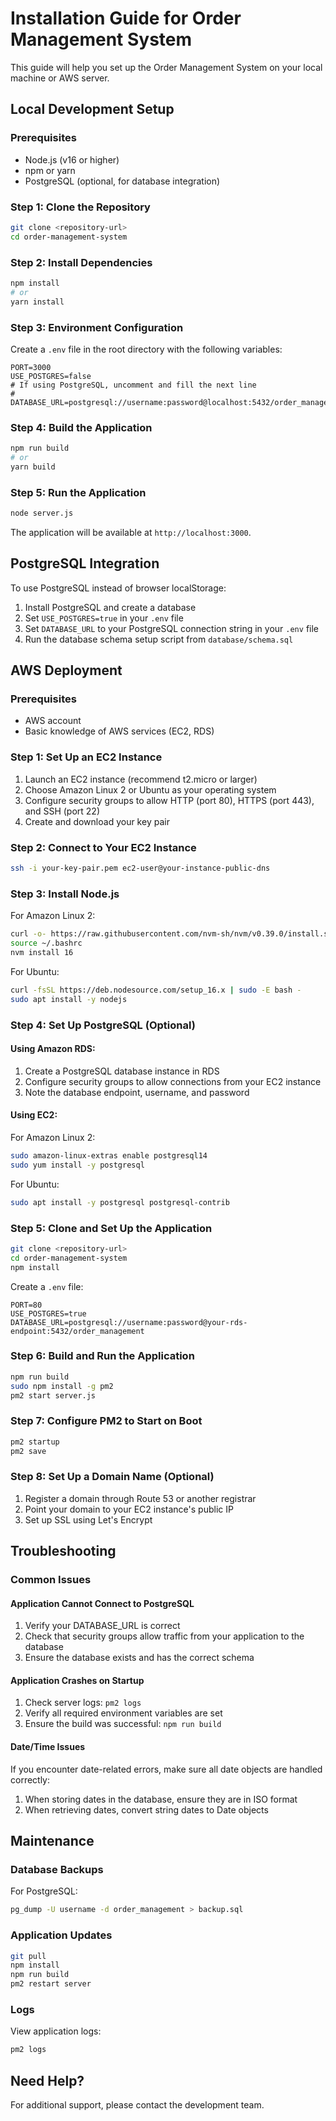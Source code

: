 
# Installation Guide for Order Management System

This guide will help you set up the Order Management System on your local machine or AWS server.

## Local Development Setup

### Prerequisites

- Node.js (v16 or higher)
- npm or yarn
- PostgreSQL (optional, for database integration)

### Step 1: Clone the Repository

```bash
git clone <repository-url>
cd order-management-system
```

### Step 2: Install Dependencies

```bash
npm install
# or
yarn install
```

### Step 3: Environment Configuration

Create a `.env` file in the root directory with the following variables:

```
PORT=3000
USE_POSTGRES=false
# If using PostgreSQL, uncomment and fill the next line
# DATABASE_URL=postgresql://username:password@localhost:5432/order_management
```

### Step 4: Build the Application

```bash
npm run build
# or
yarn build
```

### Step 5: Run the Application

```bash
node server.js
```

The application will be available at `http://localhost:3000`.

## PostgreSQL Integration

To use PostgreSQL instead of browser localStorage:

1. Install PostgreSQL and create a database
2. Set `USE_POSTGRES=true` in your `.env` file
3. Set `DATABASE_URL` to your PostgreSQL connection string in your `.env` file
4. Run the database schema setup script from `database/schema.sql`

## AWS Deployment

### Prerequisites

- AWS account
- Basic knowledge of AWS services (EC2, RDS)

### Step 1: Set Up an EC2 Instance

1. Launch an EC2 instance (recommend t2.micro or larger)
2. Choose Amazon Linux 2 or Ubuntu as your operating system
3. Configure security groups to allow HTTP (port 80), HTTPS (port 443), and SSH (port 22)
4. Create and download your key pair

### Step 2: Connect to Your EC2 Instance

```bash
ssh -i your-key-pair.pem ec2-user@your-instance-public-dns
```

### Step 3: Install Node.js

For Amazon Linux 2:
```bash
curl -o- https://raw.githubusercontent.com/nvm-sh/nvm/v0.39.0/install.sh | bash
source ~/.bashrc
nvm install 16
```

For Ubuntu:
```bash
curl -fsSL https://deb.nodesource.com/setup_16.x | sudo -E bash -
sudo apt install -y nodejs
```

### Step 4: Set Up PostgreSQL (Optional)

#### Using Amazon RDS:
1. Create a PostgreSQL database instance in RDS
2. Configure security groups to allow connections from your EC2 instance
3. Note the database endpoint, username, and password

#### Using EC2:
For Amazon Linux 2:
```bash
sudo amazon-linux-extras enable postgresql14
sudo yum install -y postgresql
```

For Ubuntu:
```bash
sudo apt install -y postgresql postgresql-contrib
```

### Step 5: Clone and Set Up the Application

```bash
git clone <repository-url>
cd order-management-system
npm install
```

Create a `.env` file:
```
PORT=80
USE_POSTGRES=true
DATABASE_URL=postgresql://username:password@your-rds-endpoint:5432/order_management
```

### Step 6: Build and Run the Application

```bash
npm run build
sudo npm install -g pm2
pm2 start server.js
```

### Step 7: Configure PM2 to Start on Boot

```bash
pm2 startup
pm2 save
```

### Step 8: Set Up a Domain Name (Optional)

1. Register a domain through Route 53 or another registrar
2. Point your domain to your EC2 instance's public IP
3. Set up SSL using Let's Encrypt

## Troubleshooting

### Common Issues

#### Application Cannot Connect to PostgreSQL

1. Verify your DATABASE_URL is correct
2. Check that security groups allow traffic from your application to the database
3. Ensure the database exists and has the correct schema

#### Application Crashes on Startup

1. Check server logs: `pm2 logs`
2. Verify all required environment variables are set
3. Ensure the build was successful: `npm run build`

#### Date/Time Issues

If you encounter date-related errors, make sure all date objects are handled correctly:

1. When storing dates in the database, ensure they are in ISO format
2. When retrieving dates, convert string dates to Date objects

## Maintenance

### Database Backups

For PostgreSQL:
```bash
pg_dump -U username -d order_management > backup.sql
```

### Application Updates

```bash
git pull
npm install
npm run build
pm2 restart server
```

### Logs

View application logs:
```bash
pm2 logs
```

## Need Help?

For additional support, please contact the development team.
